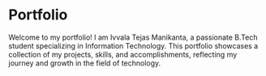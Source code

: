 # Portfolio
Welcome to my portfolio! I am Ivvala Tejas Manikanta, a passionate B.Tech student specializing in Information Technology. This portfolio showcases a collection of my projects, skills, and accomplishments, reflecting my journey and growth in the field of technology.
